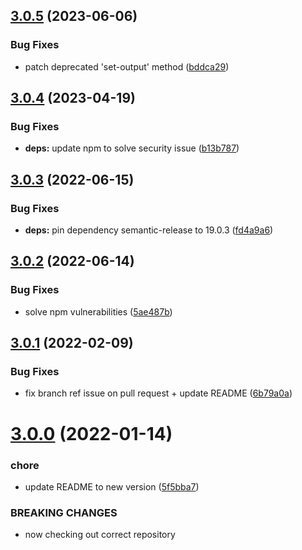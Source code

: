 ## [3.0.5](https://github.com/mirko-felice/list-files-action/compare/v3.0.4...v3.0.5) (2023-06-06)


### Bug Fixes

* patch deprecated 'set-output' method ([bddca29](https://github.com/mirko-felice/list-files-action/commit/bddca29614d63674e3ffab4edc2200123763f44d))

## [3.0.4](https://github.com/mirko-felice/list-files-action/compare/v3.0.3...v3.0.4) (2023-04-19)


### Bug Fixes

* **deps:** update npm to solve security issue ([b13b787](https://github.com/mirko-felice/list-files-action/commit/b13b787e0aa053bb84a5b909ce60c08dac44d582))

## [3.0.3](https://github.com/mirko-felice/list-files-action/compare/v3.0.2...v3.0.3) (2022-06-15)


### Bug Fixes

* **deps:** pin dependency semantic-release to 19.0.3 ([fd4a9a6](https://github.com/mirko-felice/list-files-action/commit/fd4a9a69a66e4c209676964cda94bba956b7ad96))

## [3.0.2](https://github.com/mirko-felice/list-files-action/compare/v3.0.1...v3.0.2) (2022-06-14)


### Bug Fixes

* solve npm vulnerabilities ([5ae487b](https://github.com/mirko-felice/list-files-action/commit/5ae487b5a7833a7ff1499c8f13c9e690c92105e5))

## [3.0.1](https://github.com/mirko-felice/list-files-action/compare/v3.0.0...v3.0.1) (2022-02-09)


### Bug Fixes

* fix branch ref issue on pull request + update README ([6b79a0a](https://github.com/mirko-felice/list-files-action/commit/6b79a0a98e47ae199825b81bd1f1bff6e1681b22))

# [3.0.0](https://github.com/mirko-felice/list-files-action/compare/v2.0.0...v3.0.0) (2022-01-14)


### chore

* update README to new version ([5f5bba7](https://github.com/mirko-felice/list-files-action/commit/5f5bba7c23cab2a6cc87eb662a5876ce12b4204c))


### BREAKING CHANGES

* now checking out correct repository
